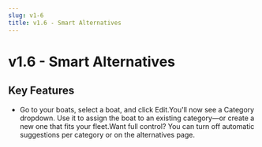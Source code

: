 ```yaml
---
slug: v1-6
title: v1.6 - Smart Alternatives
---
```


# v1.6 - Smart Alternatives

## Key Features

- Go to your boats, select a boat, and click Edit.You'll now see a Category dropdown. Use it to assign the boat to an existing category—or create a new one that fits your fleet.Want full control? You can turn off automatic suggestions per category or on the alternatives page.
